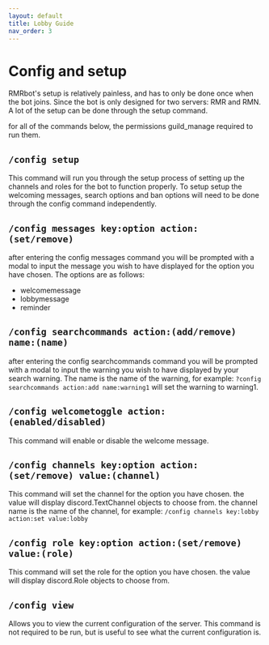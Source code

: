```yaml
---
layout: default
title: Lobby Guide
nav_order: 3
---
```


<h1>Config and setup</h1>

RMRbot's setup is relatively painless, and has to only be done once when the bot joins. Since the bot is only
designed for two servers: RMR and RMN. A lot of the setup can be done through the setup command.

for all of the commands below, the permissions guild_manage required to run them.

## `/config setup`

This command will run you through the setup process of setting up the channels and roles for the bot to function
properly.
To setup setup the welcoming messages, search options and ban options will need to be done through the config command
independently.

## `/config messages key:option action:(set/remove) `

after entering the config messages command you will be prompted with a modal to input the message you wish to have
displayed for the option you have chosen. The options are as follows:

* welcomemessage
* lobbymessage
* reminder

## `/config searchcommands action:(add/remove) name:(name)`

after entering the config searchcommands command you will be prompted with a modal to input the warning you wish to have
displayed by your search warning.
The name is the name of the warning, for example: `?config searchcommands action:add name:warning1` will set the warning
to warning1.

## `/config welcometoggle action:(enabled/disabled)`

This command will enable or disable the welcome message.

## `/config channels key:option action:(set/remove) value:(channel)`

This command will set the channel for the option you have chosen. the value will display discord.TextChannel objects to
choose from. the channel name is the name of the channel, for
example: `/config channels key:lobby action:set value:lobby`


## `/config role key:option action:(set/remove) value:(role)`

This command will set the role for the option you have chosen. the value will display discord.Role objects to choose
from.

## `/config view`
Allows you to view the current configuration of the server. This command is not required to be run, but is useful to see 
what the current configuration is.



